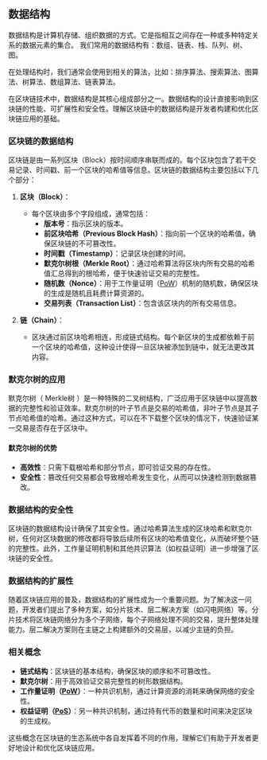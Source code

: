 ## 数据结构

数据结构是计算机存储、组织数据的方式。它是指相互之间存在一种或多种特定关系的数据元素的集合。
我们常用的数据结构有：数组、链表、栈、队列、树、图。

在处理结构时，我们通常会使用到相关的算法，比如：排序算法、搜索算法、图算法、树算法、数组算法、链表算法。

在区块链技术中，数据结构是其核心组成部分之一。数据结构的设计直接影响到区块链的性能、可扩展性和安全性。理解区块链中的数据结构是开发者构建和优化区块链应用的基础。

### 区块链的数据结构

区块链是由一系列区块（Block）按时间顺序串联而成的。每个区块包含了若干交易记录、时间戳、前一个区块的哈希值等信息。区块链的数据结构主要包括以下几个部分：

1. **区块（Block）**：
   - 每个区块由多个字段组成，通常包括：
     - **版本号**：指示区块的版本。
     - **前区块哈希（Previous Block Hash）**：指向前一个区块的哈希值，确保区块链的不可篡改性。
     - **时间戳（Timestamp）**：记录区块创建的时间。
     - **默克尔树根（Merkle Root）**：通过哈希算法将区块内所有交易的哈希值汇总得到的根哈希，便于快速验证交易的完整性。
     - **随机数（Nonce）**：用于工作量证明（[PoW](https://learnblockchain.cn/tags/PoW)）机制的随机数，确保区块的生成是随机且耗费计算资源的。
     - **交易列表（Transaction List）**：包含该区块内的所有交易信息。

2. **链（Chain）**：
   - 区块通过前区块哈希相连，形成链式结构。每个新区块的生成都依赖于前一个区块的哈希值，这种设计使得一旦区块被添加到链中，就无法更改其内容。

### 默克尔树的应用

默克尔树（ Merkle树 ）是一种特殊的二叉树结构，广泛应用于区块链中以提高数据的完整性和验证效率。默克尔树的叶子节点是交易的哈希值，非叶子节点是其子节点哈希值的哈希。通过这种方式，可以在不下载整个区块的情况下，快速验证某一交易是否存在于区块中。

#### 默克尔树的优势

- **高效性**：只需下载根哈希和部分节点，即可验证交易的存在性。
- **安全性**：篡改任何交易都会导致根哈希发生变化，从而可以快速检测到数据篡改。

### 数据结构的安全性

区块链的数据结构设计确保了其安全性。通过哈希算法生成的区块哈希和默克尔树，任何对区块数据的修改都将导致后续所有区块的哈希值变化，从而破坏整个链的完整性。此外，工作量证明机制和其他共识算法（如权益证明）进一步增强了区块链的安全性。

### 数据结构的扩展性

随着区块链应用的普及，数据结构的扩展性成为一个重要问题。为了解决这一问题，开发者们提出了多种方案，如分片技术、层二解决方案（如闪电网络）等。分片技术将区块链网络分为多个子网络，每个子网络处理不同的交易，提升整体处理能力。层二解决方案则在主链之上构建额外的交易层，以减少主链的负担。

### 相关概念

- **链式结构**：区块链的基本结构，确保区块的顺序和不可篡改性。
- **默克尔树**：用于高效验证交易完整性的树形数据结构。
- **工作量证明（[PoW](https://learnblockchain.cn/tags/PoW)）**：一种共识机制，通过计算资源的消耗来确保网络的安全性。
- **权益证明（[PoS](https://learnblockchain.cn/tags/PoS)）**：另一种共识机制，通过持有代币的数量和时间来决定区块的生成权。

这些概念在区块链的生态系统中各自发挥着不同的作用，理解它们有助于开发者更好地设计和优化区块链应用。
